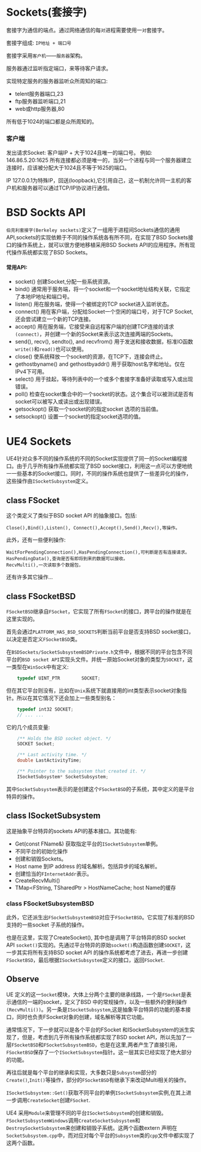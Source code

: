 # Sockets(套接字)

套接字为通信的端点。通过网络通信的每`对`进程需要使用一`对`套接字。

套接字组成: `IP地址 + 端口号`

套接字采用`客户机`——`服务器`架构。

服务器通过监听指定端口，来等待客户请求。

实现特定服务的服务器监听众所周知的端口:
* telent服务器端口,23
* ftp服务器监听端口,21
* web或http服务器,80

所有低于1024的端口都是众所周知的。

### 客户端
发出请求Socket: 客户端IP + 大于1024且唯一的端口号。
例如: 146.86.5.20:1625
所有连接都必须是唯一的，当另一个进程与同一个服务器建立连接时，应该被分配大于1024且不等于1625的端口。

IP 127.0.0.1为特殊IP，回送(loopback),它引用自己，这一机制允许同一主机的客户机和服务器可以通过TCP/IP协议进行通信。

# BSD Sockts API
`伯克利套接字(Berkeley sockets)`定义了一组用于进程间Sockets通信的通用API,sockets的实现依赖于不同的操作系统各有所不同，在实现了BSD Sockets接口的操作系统上，就可以很方便地移植采用BSD Sockets API的应用程序。所有现代操作系统都实现了BSD Sockets。

#### 常用API:
* socket() 创建Socket,分配一些系统资源。
* bind() 通常用于服务端，将一个socket和一个socket地址结构关联，它指定了本地IP地址和端口号。
* listen() 用在服务端，使得一个被绑定的TCP socket进入监听状态。
* connect() 用在客户端，分配给Socket一个空闲的端口号，对于TCP Socket,还会尝试建立一个新的TCP连接。
* accept() 用在服务端，它接受来自远程客户端的创建TCP连接的请求`(connect)`，并创建一个新的Socket来表示这次连接两端的Sockets。
* send(), recv(), sendto(), and recvfrom() 用于发送和接收数据，标准IO函数`write()`和`read()`也可以使用。
* close() 使系统释放一个socket的资源，在TCP下，连接会终止。
* gethostbyname() and gethostbyaddr() 用于获取host名字和地址。仅在IPv4下可用。
* select() 用于挂起，等待列表中的一个或多个套接字准备好读取或写入或出现错误。
* poll() 检查在socket集合中的一个socket的状态。这个集合可以被测试是否有socket可以被写入或读出或出现错误。
* getsockopt() 获取一个socket的的指定socket 选项的当前值。
* setsockopt() 设置一个socket的指定socket选项的值。

# UE4 Sockets

UE4针对众多不同的操作系统的不同的Socket实现提供了同一的Socket编程接口。由于几乎所有操作系统都实现了BSD socket接口，利用这一点可以方便地统一一些基本的Socket接口。同时，不同的操作系统也提供了一些差异化的操作，这些操作由`ISocketSubsystem`定义。

## class FSocket

这个类定义了类似于BSD socket API 的抽象接口。包括:

    Close(),Bind(),Listen(), Connect(),Accept(),Send(),Recv(),等操作。

此外，还有一些便利操作:
```
WaitForPendingConnection(),HasPendingConnection(),可判断是否有连接请求。
HasPendingData(),查询是否有即将到来的数据可以接收。
RecvMulti(),一次读取多个数据包，
```

还有许多其它操作...

## class FSocketBSD

`FSocketBSD`继承自`FSocket`，它实现了所有`FSocket`的接口，跨平台的操作就是在这里实现的。

首先会通过`PLATFORM_HAS_BSD_SOCKETS`判断当前平台是否支持BSD socket接口，以决定是否定义`FSocketBSD`类。

在`BSDSockets/SocketSubsystemBSDPrivate.h`文件中，根据不同的平台包含不同平台的`BSD socket API`实现头文件。并统一原始Socket对象的类型为`SOCKET`，这一类型在`WinSock`中有定义:
```c++
    typedef UINT_PTR        SOCKET;
```
但在其它平台则没有，比如在`Unix`系统下就直接用的int类型表示socket对象指针。所以在其它情况下还会加上一些类型别名：
```c++
    typedef int32 SOCKET;
    // ... ...
```
它的几个成员变量:
```c++
	/** Holds the BSD socket object. */
	SOCKET Socket;

	/** Last activity time. */
	double LastActivityTime;

	/** Pointer to the subsystem that created it. */
	ISocketSubsystem* SocketSubsystem;
```
其中`SocketSubsystem`表示的是创建这个`FSocketBSD`的子系统，其中定义的是平台特异的操作。

## class ISocketSubsystem

这是抽象平台特异的sockets API的基本接口。其功能有:
* Get(const FName&) 获取指定平台的`ISocketSubsystem`单例。
* 不同平台的初始化操作
* 创建和销毁Sockets。
* Host name 到IP address 的域名解析。包括异步的域名解析。
* 创建恰当的`FInternetAddr`表示。
* CreateRecvMulti()
* TMap<FString, TSharedPtr<FInternetAddr> > HostNameCache; host Name的缓存

### class FSocketSubsystemBSD

此外，它还派生出`FSocketSubsystemBSD`对应于`FSocketBSD`。它实现了标准的BSD支持的一些socket 子系统的操作。

也是在这里，实现了CreateSocket(), 其中也是调用了平台特异的BSD socket API `socket()`实现的。先通过平台特异的原始`socket()`构造函数创建`SOCKET`，这一步其实将所有支持BSD socket API 的操作系统都考虑了进去，再进一步创建`FSocketBSD`，最后根据`ISocketSubsystem`定义的接口，返回`FSocket`.

## Observe

UE 定义的这一`Socket`模块，大体上分两个主要的继承线路，一个是`FSocket`是表示通信的一端的socket，定义了BSD 中的常规操作，以及一些额外的便利操作`(RecvMulti())`。另一条是`ISocketSubsystem`,这是抽象平台特异的功能的基本接口，同时也负责FSocket对象的创建，域名解析等其它功能。

通常情况下，下一步就可以是各个平台的FSocket 和ISocketSubsystem的派生实现了，但是，考虑到几乎所有操作系统都实现了BSD socket API，所以先加了一层`FSocketBSD`和`FSocketSubsystemBSD`，也是在这里,两者产生了直接引用，`FSocketBSD`保存了一个`ISocketSubsystem`指针。这一层其实已经实现了绝大部分的功能。

再往后就是每个平台的继承和实现，大多数只是`Subsystem`部分的`Create()`,`Init()`等操作，部分的`FSocketBSD`有继承下来改动Multi相关的操作。

`ISocketSubsystem::Get()`获取不同平台的单例`ISocketSubsystem`实例,在其上进一步调用`CreateSocket`创建`FSocket`.

UE4 采用`Module`来管理不同的平台`ISocketSubsystem`的创建和销毁。`FSocketSubsystemWindows`调用`CreateSocketSubsystem`和`DestroySocketSubsystem`来创建和销毁子系统。这两个函数extern 声明在`SocketSubsystem.cpp`中，而对应对每个平台的`Subsystem`类的`cpp`文件中都实现了这两个函数。